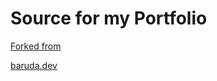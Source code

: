 # Source for my Portfolio

[Forked from](https://github.com/twbs/examples/tree/main/react-nextjs/)

[baruda.dev](baruda.dev)

